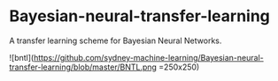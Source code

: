 # Bayesian-neural-transfer-learning
A transfer learning scheme for Bayesian Neural Networks.

![bntl](https://github.com/sydney-machine-learning/Bayesian-neural-transfer-learning/blob/master/BNTL.png =250x250)

